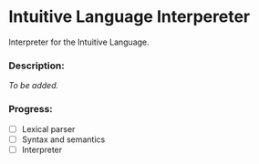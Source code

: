 # Intuitive Language Interpereter

Interpreter for the Intuitive Language.

### Description:
*To be added.*

### Progress:
- [ ] Lexical parser
- [ ] Syntax and semantics
- [ ] Interpreter
